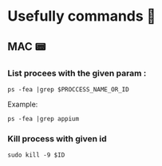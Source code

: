 # Usefully commands  :tophat:

## MAC :pager:

### List procees with the given param : 

```ps -fea |grep $PROCCESS_NAME_OR_ID```

Example: 

```ps -fea |grep appium```

### Kill process with given id 

```sudo kill -9 $ID```

